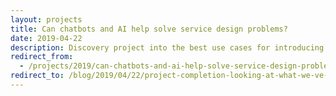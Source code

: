 ```yaml
---
layout: projects
title: Can chatbots and AI help solve service design problems?
date: 2019-04-22
description: Discovery project into the best use cases for introducing chatbots based on user research
redirect_from:
  - /projects/2019/can-chatbots-and-ai-help-solve-service-design-problems
redirect_to: /blog/2019/04/22/project-completion-looking-at-what-we-ve-done
---
```

